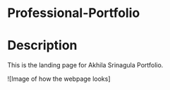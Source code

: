 # Professional-Portfolio

# Description

This is the landing page for Akhila Srinagula Portfolio.

![Image of how the webpage looks] 

